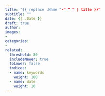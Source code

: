 ```yaml
---
title: "{{ replace .Name "-" " " | title }}"
subtitle: ""
date: {{ .Date }}
draft: true
author:
images:
-
categories:
-
related:
  threshold: 80
  includeNewer: true
  toLower: false
  indices:
  - name: keywords
    weight: 100
  - name: date
    weight: 10
---
```


